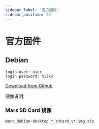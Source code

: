 ```yaml
---
sidebar_label: '官方固件'
sidebar_position: 40
---
```

# 官方固件

## Debian

~~~
login user: user  
login password: milkv
~~~

[Download from Github](https://github.com/milkv-mars/mars-buildroot-sdk/releases)


镜像说明:

### Mars SD Card 镜像
```
mars_debian-desktop_*_sdcard_v*.img.zip
```
